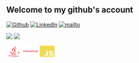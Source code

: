 ## Welcome to my github's account

[![Github](https://img.shields.io/badge/GitHub-000000?style=for-the-badge&logo=GitHub&logoColor=white)](https://github.com/jair-anderson-souza)
[![LinkedIn](https://img.shields.io/badge/-LinkedIn-%230077B5?style=for-the-badge&logo=linkedin&logoColor=white)](https://www.linkedin.com/in/jair-anderson-souza/)
[![mailto](https://img.shields.io/badge/-Gmail-%23333?style=for-the-badge&logo=gmail&logoColor=white)](mailto:jairandersonsouza.s@gmail.com)


![](https://github-readme-stats.vercel.app/api?username=jair-anderson-souza&show_icons=true&theme=gotham&include_all_commits=true&count_private=true)
![](https://github-readme-stats.vercel.app/api/top-langs/?username=jair-anderson-souza&layout=compact&langs_count=16&theme=gotham&include_all_commits=true&count_private=true)


<div style="display: inline_block">
  <img align="center" alt="Rafa-Js" height="30" width="40" src="https://raw.githubusercontent.com/devicons/devicon/master/icons/java/java-plain.svg">
  <img align="center" alt="Rafa-HTML" height="30" width="40" src="https://raw.githubusercontent.com/devicons/devicon/master/icons/oracle/oracle-original.svg">
  <img align="center" alt="Rafa-CSS" height="30" width="40" src="https://raw.githubusercontent.com/devicons/devicon/master/icons/javascript/javascript-plain.svg">
</div>
